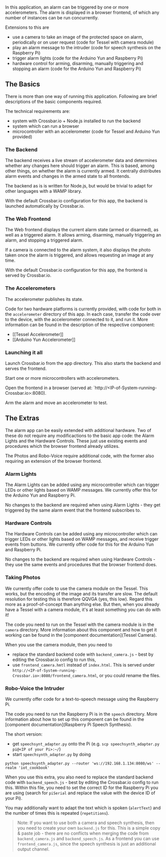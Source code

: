 In this application, an alarm can be triggered by one or more accelerometers. The alarm is displayed in a browser frontend, of which any number of instances can be run concurrently.

Extensions to this are

* use a camera to take an image of the protected space on alarm, periodically or on user request (code for Tessel with camera module)
* play an alarm message to the intruder (code for speech synthesis on the Raspberry Pi)
* trigger alarm lights (code for the Arduino Yun and Raspberry Pi)
* hardware control for arming, disarming, manually triggering and stopping an alarm (code for the Arduino Yun and Raspberry Pi)

## The Basics

There is more than one way of running this application. Following are brief descriptions of the basic components required.

The technical requirements are:

* system with Crossbar.io + Node.js installed to run the backend
* system which can run a browser
* microcontroller with an accelerometer (code for Tessel and Arduino Yun provided)

### The Backend

The backend receives a live stream of accelerometer data and determines whether any changes here should trigger an alarm. This is based, among other things, on whether the alarm is currently armed. It centrally distributes alarm events and changes in the armed state to all frontends.

The backend as is is written for Node.js, but would be trivial to adapt for other languages with a WAMP library. 

With the default Crossbar.io configuration for this app, the backend is launched automatically by Crossbar.io.

### The Web Frontend

The Web frontend displays the current alarm state (armed or disarmed), as well as a triggered alarm. It allows arming, disarming, manually triggering an alarm, and stopping a triggered alarm. 

If a camera is connected to the alarm system, it also displays the photo taken once the alarm is triggered, and allows requesting an image at any time.

With the default Crossbar.io configuration for this app, the frontend is served by Crossbar.io.

### The Accelerometers

The accelerometer publishes its state. 

Code for two hardware platforms is currently provided, with code for both in the `accelerometer` directory of this app. In each case, transfer the code over to the device, with the accelerometer connected to it, and run it. More information can be found in the description of the respective component:

* [[Tessel Accelerometer]]
* [[Arduino Yun Accelerometer]]


### Launching it all

Launch Crossbar.io from the app directory. This also starts the backend and serves the frontend.

Start one or more microcontrollers with accelerometers.

Open the frontend in a browser (served at: `http://<IP-of-System-running-Crossbar.io>:8080).

Arm the alarm and move an accelerometer to test.



## The Extras

The alarm app can be easily extended with additional hardware. Two of these do not require any modificactions to the basic app code: the Alarm Lights and the Hardware Controls. These just use existing events and procedures which the browser frontend already utilizes.

The Photos and Robo-Voice require additional code, with the former also requiring an extension of the browser frontend.

### Alarm Lights

The Alarm Lights can be added using any microcontroller which can trigger LEDs or other lights based on WAMP messages. We currently offer this for the Arduino Yun and Raspberry Pi.

No changes to the backend are required when using Alarm Lights - they get triggered by the same alarm event that the frontend subscribes to.

### Hardware Controls

The Hardware Controls can be added using any microcontroller which can trigger LEDs or other lights based on WAMP messages, and receive trigger events from buttons. We currently offer code for this for the Arduino Yun and Raspberry Pi.

No changes to the backend are required when using Hardware Controls - they use the same events and procedures that the browser frontend does.


### Taking Photos

We currently offer code to use the camera module on the Tessel. This works, but the encoding of the image and its transfer are slow. The default resolution for testing this is therefore QQVGA (yes, this low). Regard this more as a proof-of-concept than anything else. But then, when you already have a Tessel with a camera module, it's at least something you can do with it!

The code you need to run on the Tessel with the camera module is in the `camera` directory. More information about this component and how to get it working can be found in the [component documentation](Tessel Camera).

When you use the camera module, then you need to 

* replace the standard backend code with `backend_camera.js` - best by editing the Crossbar.io config to run this,
* use `frontend_camera.hmtl` instead of `index.html`. This is served under `http://<IP-of-System-running-Crossbar.io>:8080/frontend_camera.html`, or you could rename the files.

### Robo-Voice the Intruder

We currently offer code for a text-to-speech message using the Raspberry Pi.

The code you need to run the Raspberry Pi is in the `speech` directory. More information about how to set up this component can be found in the [component documentation](Raspberry Pi Speech Synthesis).

The short version: 

* get `speechsynt_adapter.py` onto the Pi (e.g. `scp speechsynth_adapter.py pi@<IP of your Pi>:~/`)
* start `speechsynth_adapter.py` by doing
```
python speechsynth_adapter.py --router 'ws://192.168.1.134:8080/ws' --realm 'iot_cookbook'
```

When you use this extra, you also need to replace the standard backend code with `backend_speech.js` - best by editing the Crossbar.io config to run this. Within this file, you need to set the correct ID for the Raspberry Pi you are using (search for  `piSerial` and replace the value with the device ID of your Pi). 

You may additionally want to adapt the text which is spoken (`alertText`) and the number of times this is repeated (`repetitions`).

> Note: If you want to use both a camera and speech synthesis, then you need to create your own `backend.js` for this. This is a simple copy & paste job - there are no conflicts when merging the code from `backend_camera.js` and `backend_speech.js`. As a frontend you can use `frontend_camera.js`, since the speech synthesis is just an additional output channel.
